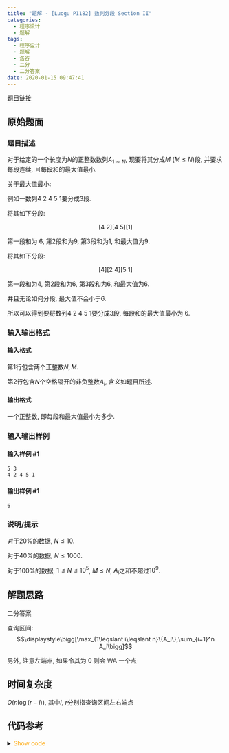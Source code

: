 ```yaml
---
title: "题解 - [Luogu P1182] 数列分段 Section II"
categories:
  - 程序设计
  - 题解
tags:
  - 程序设计
  - 题解
  - 洛谷
  - 二分
  - 二分答案
date: 2020-01-15 09:47:41
---
```


[题目链接](https://www.luogu.com.cn/problem/P1182)

<!-- more -->

## 原始题面

### 题目描述

对于给定的一个长度为$N$的正整数数列$A_{1\sim N}$, 现要将其分成$M$ ($M\leqslant N$)段, 并要求每段连续, 且每段和的最大值最小.

关于最大值最小:

例如一数列$4\ 2\ 4\ 5\ 1$要分成$3$段.

将其如下分段:

$$[4\ 2][4\ 5][1]$$

第一段和为 $6$, 第$2$段和为$9$, 第$3$段和为$1$, 和最大值为$9$.

将其如下分段:

$$[4][2\ 4][5\ 1]$$

第一段和为$4$, 第$2$段和为$6$, 第$3$段和为$6$, 和最大值为$6$.

并且无论如何分段, 最大值不会小于$6$.

所以可以得到要将数列$4\ 2\ 4\ 5\ 1$要分成$3$段, 每段和的最大值最小为 $6$.

### 输入输出格式

#### 输入格式

第$1$行包含两个正整数$N,M$.

第$2$行包含$N$个空格隔开的非负整数$A_i$​, 含义如题目所述.

#### 输出格式

一个正整数, 即每段和最大值最小为多少.

### 输入输出样例

#### 输入样例 #1

```input1
5 3
4 2 4 5 1
```

#### 输出样例 #1

```output1
6
```

### 说明/提示

对于$20\%$的数据, $N\leqslant 10$.

对于$40\%$的数据, $N\leqslant 1000$.

对于$100\%$的数据, $1\leqslant N\leqslant 10^5$, $M\leqslant N$, $A_i$之和不超过$10^9$.

## 解题思路

二分答案

查询区间:
$$\displaystyle\bigg[\max_{1\leqslant i\leqslant n}\{A_i\},\sum_{i=1}^n A_i\bigg]$$

另外, 注意左端点, 如果令其为 0 则会 WA 一个点

## 时间复杂度

$O(n\log(r-l))$, 其中$l,\ r$分别指查询区间左右端点

## 代码参考

<details>
<summary><font color='orange'>Show code</font></summary>

```cpp
/*
 * @Author: Tifa
 * @LastEditTime: 2020-01-15 09:47:41
 * @Description:
 */
i64 n, m, a[N];
bool judge(i64 max) {
    i64 seg = 0, now_sum = 0;
    _for(i, 1, n) {
        if ((now_sum += a[i]) >= max) {
            ++seg;
            now_sum = (now_sum > max) ? a[i] : 0;
        }
        if (seg > m) return 0;
    }
    if (now_sum) ++seg;
    return seg <= m;
}

int main() {
    read(n, m);
    i64 l = 0, r = 0, mid;
    _for(i, 1, n) {
        read(a[i]);
        r += a[i];
        l = std::max(l, a[i]);
    }
    while (l < r) {
        mid = l + (r - l) / 2;
        if (judge(mid))
            r = mid;
        else
            l = mid + 1;
    }
    print(r);
    FastIO::flush();
    return 0;
}
```

</details>
